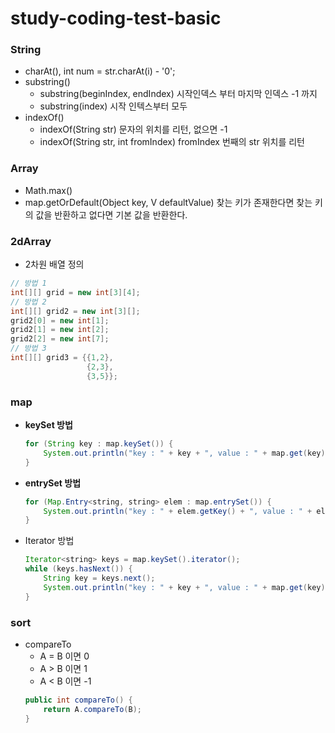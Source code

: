 # study-coding-test-basic

### String
- charAt(), int num = str.charAt(i) - '0';
- substring()
    - substring(beginIndex, endIndex)  시작인덱스 부터 마지막 인덱스 -1 까지
    - substring(index) 시작 인텍스부터 모두
- indexOf()
    - indexOf(String str) 문자의 위치를 리턴, 없으면 -1
    - indexOf(String str, int fromIndex) fromIndex 번째의 str 위치를 리턴
### Array
- Math.max()
- map.getOrDefault(Object key, V defaultValue) 찾는 키가 존재한다면 찾는 키의 값을 반환하고 없다면 기본 값을 반환한다.
### 2dArray
  - 2차원 배열 정의
  ~~~ java
  // 방법 1
  int[][] grid = new int[3][4];
  // 방법 2
  int[][] grid2 = new int[3][];
  grid2[0] = new int[1];
  grid2[1] = new int[2];
  grid2[2] = new int[7];
  // 방법 3
  int[][] grid3 = {{1,2},
                   {2,3},
                   {3,5}};
  ~~~
### map
- **keySet 방법**
  ~~~ java
  for (String key : map.keySet()) {
      System.out.println("key : " + key + ", value : " + map.get(key));
  }
  ~~~
- **entrySet 방법**
  ~~~ java
  for (Map.Entry<string, string> elem : map.entrySet()) {
      System.out.println("key : " + elem.getKey() + ", value : " + elem.getValue());
  }
  ~~~
- Iterator 방법
  ~~~ java
  Iterator<string> keys = map.keySet().iterator();
  while (keys.hasNext()) {
      String key = keys.next();
      System.out.println("key : " + key + ", value : " + map.get(key));
  }
  ~~~
### sort
- compareTo
  - A = B 이면 0
  - A > B 이면 1
  - A < B 이면 -1 
  ~~~ java
  public int compareTo() {
      return A.compareTo(B);
  }
  ~~~